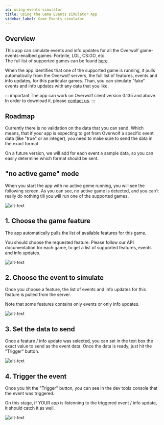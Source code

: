 ```yaml
---
id: using-events-simulator
title: Using the Game Events simulator App
sidebar_label: Game Events simulator
---
```


## Overview

This app can simulate events and info updates for all the Overwolf game-events-enalbed games: Fortnite, LOL, CS:GO, etc.  
The full list of supported games can be found [here](../status/all).

When the app identifies that one of the supported game is running, it pulls automatically from the Overwolf servers, the full list of features, events and info updates, for this particular games. Than, you can simulate "fake" events and info updates with any data that you like.

::: important
The app can work on Overwolf client version 0.135 and above. In order to download it, please [contact us](../support/contact-us).
:::

## Roadmap

Currently there is no validation on the data that you can send. Which means, that if your app is expecting to get from Overwolf a specific event data (like "true" or an integer), you need to make sure to send the data in the exact format.

On a future version, we will add for each event a sample data, so you can easily determine which format should be sent.

## "no active game" mode

When you start the app with no active geme running, you will see the following screen.
As you can see, no active game is detected, and you can't really do nothing till you will run one of the supported games.

![alt-text](assets/events-simulator/non-active.png)

## 1. Choose the game feature

The app automatically pulls the list of available features for this game.

You should choose the requested feature.  Please follow our API documentation for each game, to get a list of supported features, events and info updates.

![alt-text](assets/events-simulator/1.png)


## 2. Choose the event to simulate

Once you choose a feature, the list of events and info updates for this feature is pulled from the server.

Note that some features contains only events or only info updates.  

![alt-text](assets/events-simulator/2.png)

## 3. Set the data to send

Once a feature / info update was selected, you can set in the text box the exact value to send as the event data. Once the data is ready, just hit the "Trigger" button.

![alt-text](assets/events-simulator/3.png)

## 4. Trigger the event

Once you hit the "Trigger" button, you can see in the dev tools console that the event was triggered.

On this stage, if YOUR app is listenning to the triggered event / info update, it should catch it as well.

![alt-text](assets/events-simulator/console.png)
